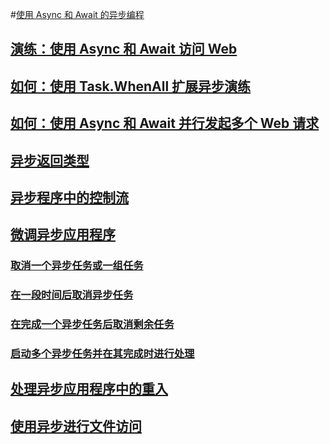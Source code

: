#[使用 Async 和 Await 的异步编程](index.md)
## [演练：使用 Async 和 Await 访问 Web](walkthrough-accessing-the-web-by-using-async-and-await.md)
## [如何：使用 Task.WhenAll 扩展异步演练](how-to-extend-the-async-walkthrough-by-using-task-whenall.md)
## [如何：使用 Async 和 Await 并行发起多个 Web 请求](how-to-make-multiple-web-requests-in-parallel-by-using-async-and-await.md)
## [异步返回类型](async-return-types.md)
## [异步程序中的控制流](control-flow-in-async-programs.md)
## [微调异步应用程序](fine-tuning-your-async-application.md)
### [取消一个异步任务或一组任务](cancel-an-async-task-or-a-list-of-tasks.md)
### [在一段时间后取消异步任务](cancel-async-tasks-after-a-period-of-time.md)
### [在完成一个异步任务后取消剩余任务](cancel-remaining-async-tasks-after-one-is-complete.md)
### [启动多个异步任务并在其完成时进行处理](start-multiple-async-tasks-and-process-them-as-they-complete.md)
## [处理异步应用程序中的重入](handling-reentrancy-in-async-apps.md)
## [使用异步进行文件访问](using-async-for-file-access.md)
